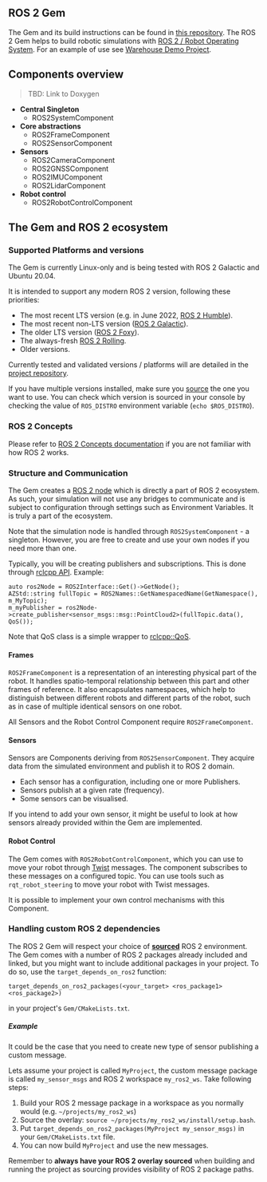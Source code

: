 
## ROS 2 Gem

The Gem and its build instructions can be found in [this repository](https://github.com/RobotecAI/o3de-ros2-gem).
The ROS 2 Gem helps to build robotic simulations with [ROS 2 / Robot Operating System](https://www.ros.org/).
For an example of use see [Warehouse Demo Project](https://github.com/RobotecAI/Ros2WarehouseDemo).

## Components overview

> TBD: Link to Doxygen

- __Central Singleton__
  - ROS2SystemComponent
- __Core abstractions__
  - ROS2FrameComponent
  - ROS2SensorComponent
- __Sensors__
  - ROS2CameraComponent
  - ROS2GNSSComponent
  - ROS2IMUComponent
  - ROS2LidarComponent
- __Robot control__
  - ROS2RobotControlComponent
  
## The Gem and ROS 2 ecosystem

### Supported Platforms and versions

The Gem is currently Linux-only and is being tested with ROS 2 Galactic and Ubuntu 20.04.

It is intended to support any modern ROS 2 version, following these priorities:
- The most recent LTS version (e.g. in June 2022, [ROS 2 Humble](https://docs.ros.org/en/humble/Installation.html)).
- The most recent non-LTS version ([ROS 2 Galactic](https://docs.ros.org/en/galactic/Installation.html)).
- The older LTS version ([ROS 2 Foxy](https://docs.ros.org/en/foxy/Installation.html)).
- The always-fresh [ROS 2 Rolling](https://docs.ros.org/en/rolling/Installation.html).
- Older versions.

Currently tested and validated versions / platforms will are detailed in the [project repository](https://github.com/RobotecAI/o3de-ros2-gem).

If you have multiple versions installed, make sure you [source](https://docs.ros.org/en/galactic/Tutorials/Workspace/Creating-A-Workspace.html#source-the-overlay) the one you want to use.
You can check which version is sourced in your console by checking the value of `ROS_DISTRO` environment variable (`echo $ROS_DISTRO`).

### ROS 2 Concepts

Please refer to [ROS 2 Concepts documentation](https://docs.ros.org/en/humble/Concepts.html) if you are not familiar with how ROS 2 works.

### Structure and Communication

The Gem creates a [ROS 2 node](https://docs.ros.org/en/galactic/Tutorials/Understanding-ROS2-Nodes.html) which is directly a part of ROS 2 ecosystem. As such, your simulation will not use any bridges to communicate and is subject to configuration through settings such as Environment Variables. It is truly a part of the ecosystem.

Note that the simulation node is handled through `ROS2SystemComponent` - a singleton. However, you are free to create and use your own nodes if you need more than one.

Typically, you will be creating publishers and subscriptions. This is done through [rclcpp API](https://docs.ros2.org/galactic/api/rclcpp/classrclcpp_1_1Node.html). Example:

```
auto ros2Node = ROS2Interface::Get()->GetNode();
AZStd::string fullTopic = ROS2Names::GetNamespacedName(GetNamespace(), m_MyTopic);
m_myPublisher = ros2Node->create_publisher<sensor_msgs::msg::PointCloud2>(fullTopic.data(), QoS());
```

Note that QoS class is a simple wrapper to [rclcpp::QoS](https://docs.ros2.org/galactic/api/rclcpp/classrclcpp_1_1QoS.html). 

#### Frames

`ROS2FrameComponent` is a representation of an interesting physical part of the robot.
It handles spatio-temporal relationship between this part and other frames of reference.
It also encapsulates namespaces, which help to distinguish between different robots and different parts of the robot,
such as in case of multiple identical sensors on one robot.

All Sensors and the Robot Control Component require `ROS2FrameComponent`.

#### Sensors

Sensors are Components deriving from `ROS2SensorComponent`. They acquire data from the simulated environment and publish it to ROS 2 domain.
- Each sensor has a configuration, including one or more Publishers.
- Sensors publish at a given rate (frequency).
- Some sensors can be visualised.

If you intend to add your own sensor, it might be useful to look at how sensors already provided within the Gem are implemented.

#### Robot Control

The Gem comes with `ROS2RobotControlComponent`, which you can use to move your robot through [Twist](https://github.com/ros2/common_interfaces/blob/master/geometry_msgs/msg/Twist.msg) messages.
The component subscribes to these messages on a configured topic. You can use tools such as `rqt_robot_steering` to move your robot with Twist messages.

It is possible to implement your own control mechanisms with this Component.

### Handling custom ROS 2 dependencies

The ROS 2 Gem will respect your choice of [__sourced__](https://docs.ros.org/en/galactic/Tutorials/Workspace/Creating-A-Workspace.html#source-the-overlay) ROS 2 environment.
The Gem comes with a number of ROS 2 packages already included and linked, but you might want to include additional packages in your project. To do so, use the `target_depends_on_ros2` function:

```
target_depends_on_ros2_packages(<your_target> <ros_package1> <ros_package2>)
```

in your project's `Gem/CMakeLists.txt`.

##### Example

It could be the case that you need to create new type of sensor publishing a custom message.

Lets assume your project is called `MyProject`, the custom message package is called `my_sensor_msgs` and ROS 2 workspace
`my_ros2_ws`.   Take following steps:
1. Build your ROS 2 message package in a workspace as you normally would (e.g. `~/projects/my_ros2_ws`)
2. Source the overlay: `source ~/projects/my_ros2_ws/install/setup.bash`.
3. Put `target_depends_on_ros2_packages(MyProject my_sensor_msgs)` in your `Gem/CMakeLists.txt` file.
4. You can now build `MyProject` and use the new messages.

Remember to __always have your ROS 2 overlay sourced__ when building and running the project as sourcing provides visibility of ROS 2 package paths.
